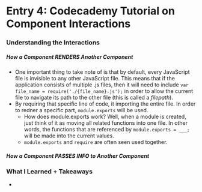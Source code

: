 # Entry 4: Codecademy Tutorial on Component Interactions
### Understanding the Interactions
##### How a Component RENDERS Another Component 
* One important thing to take note of is that by default, every JavaScript file is invisible to any other JavaScript file. This means that if the application consists of multiple .js files, then it will need to include `var file_name = require('./{file_name}.js');` in order to allow the current file to navigate its path to the other file (this is called a *filepath*).
* By requiring that specific line of code, it importing the entire file. In order to redner a specific part, `module.exports` will be used.  
    * How does module.exports work? Well, when a module is created, just think of it as moving all related functions into one file. In other words, the functions that are referenced by `module.exports = ___;` will be made into the current values. 
    *   `module.exports` and `require` are often seen used together.
##### How a Component PASSES INFO to Another Component 
### What I Learned + Takeaways
*
